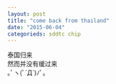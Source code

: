 ```yaml
---
layout: post
title: "come back from thailand"
date: "2015-06-04"
categorieds: sddtc chip
---
```


泰国归来  
然而并没有缓过来  
｡ﾟヽ(ﾟ´Д`)ﾉﾟ｡  

